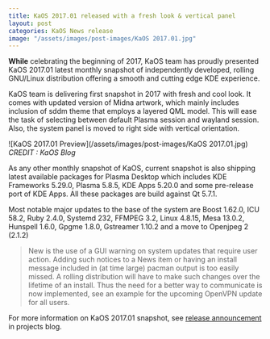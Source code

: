 ```yaml
---
title: KaOS 2017.01 released with a fresh look & vertical panel
layout: post
categories: KaOS News release
image: "/assets/images/post-images/KaOS 2017.01.jpg"
---
```


**While** celebrating the beginning of 2017, KaOS team has proudly presented KaOS 2017.01 latest monthly snapshot of independently developed, rolling GNU/Linux distribution offering a smooth and cutting edge KDE experience.

KaOS team is delivering first snapshot in 2017 with fresh and cool look. It comes with updated version of Midna artwork, which mainly includes inclusion of sddm theme that employs a layered QML model. This will ease the task of selecting between default Plasma session and wayland session. Also, the system panel is moved to right side with vertical orientation.

![KaOS 2017.01 Preview](/assets/images/post-images/KaOS 2017.01.jpg)
*CREDIT : KaOS Blog*

As any other monthly snapshot of KaOS, current snapshot is also shipping latest available packages for Plasma Desktop which includes KDE Frameworks 5.29.0, Plasma 5.8.5, KDE Apps 5.20.0 and some pre-release port of KDE Apps. All these packages are build against Qt 5.7.1.

Most notable major updates to the base of the system are Boost 1.62.0, ICU 58.2, Ruby 2.4.0, Systemd 232, FFMPEG 3.2, Linux 4.8.15, Mesa 13.0.2, Hunspell 1.6.0, Gpgme 1.8.0, Gstreamer 1.10.2 and a move to Openjpeg 2 (2.1.2)

<blockquote>New is the use of a GUI warning on system updates that require user action. Adding such notices to a News item or having an install message included in (at time large) pacman output is too easily missed. A rolling distribution will have to make such changes over the lifetime of an install. Thus the need for a better way to communicate is now implemented, see an example for the upcoming OpenVPN update for all users.</blockquote>

For more information on KaOS 2017.01 snapshot, see [release announcement](https://kaosx.us/news/2017/kaos01/) in projects blog. 